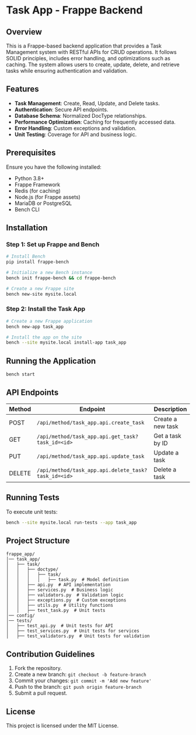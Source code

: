 # Task App - Frappe Backend

## Overview
This is a Frappe-based backend application that provides a Task Management system with RESTful APIs for CRUD operations. It follows SOLID principles, includes error handling, and optimizations such as caching. The system allows users to create, update, delete, and retrieve tasks while ensuring authentication and validation.

## Features
- **Task Management**: Create, Read, Update, and Delete tasks.
- **Authentication**: Secure API endpoints.
- **Database Schema**: Normalized DocType relationships.
- **Performance Optimization**: Caching for frequently accessed data.
- **Error Handling**: Custom exceptions and validation.
- **Unit Testing**: Coverage for API and business logic.

## Prerequisites
Ensure you have the following installed:
- Python 3.8+
- Frappe Framework
- Redis (for caching)
- Node.js (for Frappe assets)
- MariaDB or PostgreSQL
- Bench CLI

## Installation
### Step 1: Set up Frappe and Bench
```bash
# Install Bench
pip install frappe-bench

# Initialize a new Bench instance
bench init frappe-bench && cd frappe-bench

# Create a new Frappe site
bench new-site mysite.local
```

### Step 2: Install the Task App
```bash
# Create a new Frappe application
bench new-app task_app

# Install the app on the site
bench --site mysite.local install-app task_app
```

## Running the Application
```bash
bench start
```

## API Endpoints
| Method | Endpoint | Description |
|--------|---------|-------------|
| POST | `/api/method/task_app.api.create_task` | Create a new task |
| GET | `/api/method/task_app.api.get_task?task_id=<id>` | Get a task by ID |
| PUT | `/api/method/task_app.api.update_task` | Update a task |
| DELETE | `/api/method/task_app.api.delete_task?task_id=<id>` | Delete a task |

## Running Tests
To execute unit tests:
```bash
bench --site mysite.local run-tests --app task_app
```

## Project Structure
```
frappe_app/
│── task_app/
│   ├── task/
│   │   ├── doctype/
│   │   │   ├── task/
│   │   │   │   ├── task.py  # Model definition
│   │   ├── api.py  # API implementation
│   │   ├── services.py  # Business logic
│   │   ├── validators.py  # Validation logic
│   │   ├── exceptions.py  # Custom exceptions
│   │   ├── utils.py  # Utility functions
│   │   ├── test_task.py  # Unit tests
│── config/
│── tests/
│   ├── test_api.py  # Unit tests for API
│   ├── test_services.py  # Unit tests for services
│   ├── test_validators.py  # Unit tests for validation
```

## Contribution Guidelines
1. Fork the repository.
2. Create a new branch: `git checkout -b feature-branch`
3. Commit your changes: `git commit -m 'Add new feature'`
4. Push to the branch: `git push origin feature-branch`
5. Submit a pull request.

## License
This project is licensed under the MIT License.

